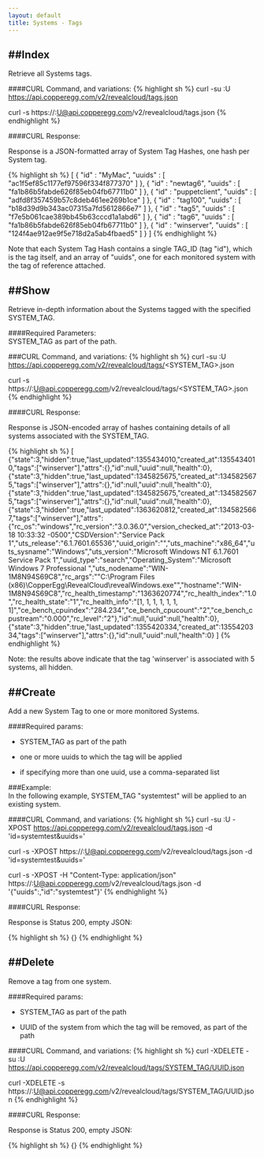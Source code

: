 ```yaml
---
layout: default
title: Systems - Tags
---
```



##Index
-----
Retrieve all Systems tags.

####CURL Command, and variations:
{% highlight sh %}
curl -su <APIKEY>:U https://api.copperegg.com/v2/revealcloud/tags.json

curl -s https://<APIKEY>:U@api.copperegg.com/v2/revealcloud/tags.json
{% endhighlight %}

####CURL Response:

Response is a JSON-formatted array of System Tag Hashes, one hash per System tag.

{% highlight sh %}
[
 { "id" : "MyMac",
   "uuids" : [ "ac1f5ef85c1177ef97596f334f877370" ]
 },
 { "id" : "newtag6",
   "uuids" : [ "fa1b86b5fabde626f85eb04fb67711b0" ]
 },
 { "id" : "puppetclient",
   "uuids" : [ "adfd8f357459b57c8deb461ee269b1ce" ]
 },
 { "id" : "tag100",
   "uuids" : [ "b18d39d9b343ac07315a7fd5612866e7" ]
 },
 { "id" : "tag5",
   "uuids" : [ "f7e5b061cae389bb45b63cccd1a1abd6" ]
 },
 { "id" : "tag6",
   "uuids" : [ "fa1b86b5fabde626f85eb04fb67711b0" ]
 },
 { "id" : "winserver",
   "uuids" : [ "124f4ae912ae9f5e718d2a5ab4fbaed5" ]
 }
]
{% endhighlight %}

Note that each System Tag Hash contains a single TAG_ID (tag "id"), which is the tag itself, and an array of "uuids", one for each monitored system with the tag of reference attached.



##Show 
----
Retrieve in-depth information about the Systems tagged with the specified SYSTEM_TAG.  

####Required Parameters:  
SYSTEM_TAG as part of the path.  
  

###CURL Command, and variations:
{% highlight sh %}
curl -su <APIKEY>:U https://api.copperegg.com/v2/revealcloud/tags/<SYSTEM_TAG>.json

curl -s https://<APIKEY>:U@api.copperegg.com/v2/revealcloud/tags/<SYSTEM_TAG>.json
{% endhighlight %}  


####CURL Response:

Response is JSON-encoded array of hashes containing details of all systems associated with the SYSTEM_TAG.

{% highlight sh %}
[
 {"state":3,"hidden":true,"last_updated":1355434010,"created_at":1355434010,"tags":["winserver"],"attrs":{},"id":null,"uuid":null,"health":0},
 {"state":3,"hidden":true,"last_updated":1345825675,"created_at":1345825675,"tags":["winserver"],"attrs":{},"id":null,"uuid":null,"health":0},
 {"state":3,"hidden":true,"last_updated":1345825675,"created_at":1345825675,"tags":["winserver"],"attrs":{},"id":null,"uuid":null,"health":0},
 {"state":3,"hidden":true,"last_updated":1363620812,"created_at":1345825667,"tags":["winserver"],"attrs":{"rc_os":"windows","rc_version":"3.0.36.0","version_checked_at":"2013-03-18 10:33:32 -0500","CSDVersion":"Service Pack 1","uts_release":"6.1.7601.65536","uuid_origin":"","uts_machine":"x86_64","uts_sysname":"Windows","uts_version":"Microsoft Windows NT 6.1.7601 Service Pack 1","uuid_type":"search","Operating_System":"Microsoft Windows 7 Professional ","uts_nodename":"WIN-1M8N94S69C8","rc_args":"\"C:\\Program Files (x86)\\CopperEgg\\RevealCloud\\revealWindows.exe\"","hostname":"WIN-1M8N94S69C8","rc_health_timestamp":"1363620774","rc_health_index":"1.0","rc_health_state":"1","rc_health_info":"[1, 1, 1, 1, 1, 1, 1]","ce_bench_cpuindex":"284.234","ce_bench_cpucount":"2","ce_bench_cpustream":"0.000","rc_level":"2"},"id":null,"uuid":null,"health":0},
 {"state":3,"hidden":true,"last_updated":1355420334,"created_at":1355420334,"tags":["winserver"],"attrs":{},"id":null,"uuid":null,"health":0}
]
{% endhighlight %}

Note: the results above indicate that the tag 'winserver' is associated with 5 systems, all hidden.


##Create
------
Add a new System Tag to one or more monitored Systems.  
  

####Required params:

* SYSTEM_TAG as part of the path

* one or more uuids to which the tag will be applied  
  
* if specifying more than one uuid, use a comma-separated list  
  
  
###Example:  
In the following example, SYSTEM_TAG "systemtest" will be applied to an existing system.  


####CURL Command, and variations:
{% highlight sh %}
curl -su <APIKEY>:U -XPOST https://api.copperegg.com/v2/revealcloud/tags.json -d 'id=systemtest&uuids=<UUID>'

curl -s -XPOST https://<APIKEY>:U@api.copperegg.com/v2/revealcloud/tags.json -d 'id=systemtest&uuids=<UUID>'

curl -s -XPOST -H "Content-Type: application/json" https://<APIKEY>:U@api.copperegg.com/v2/revealcloud/tags.json -d '{"uuids":<UUID>,"id":"systemtest"}'
{% endhighlight %}

####CURL Response:  
  
Response is Status 200, empty JSON:

{% highlight sh %}
{}
{% endhighlight %}



##Delete
-------
Remove a tag from one system.  


####Required params:  
* SYSTEM_TAG as part of the path
  
* UUID of the system from which the tag will be removed, as part of the path


####CURL Command, and variations:
{% highlight sh %}
curl -XDELETE -su <APIKEY>:U https://api.copperegg.com/v2/revealcloud/tags/SYSTEM_TAG/UUID.json

curl -XDELETE -s https://<APIKEY>:U@api.copperegg.com/v2/revealcloud/tags/SYSTEM_TAG/UUID.json
{% endhighlight %}

####CURL Response:  
  
Response is Status 200, empty JSON:

{% highlight sh %}
{}
{% endhighlight %}
